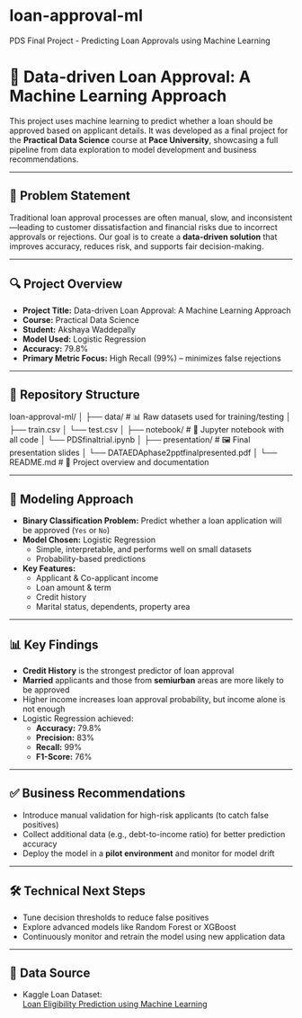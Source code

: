 # loan-approval-ml
PDS Final Project - Predicting Loan Approvals using Machine Learning

# 🏦 Data-driven Loan Approval: A Machine Learning Approach

This project uses machine learning to predict whether a loan should be approved based on applicant details. It was developed as a final project for the **Practical Data Science** course at **Pace University**, showcasing a full pipeline from data exploration to model development and business recommendations.

---

## 📌 Problem Statement

Traditional loan approval processes are often manual, slow, and inconsistent—leading to customer dissatisfaction and financial risks due to incorrect approvals or rejections. Our goal is to create a **data-driven solution** that improves accuracy, reduces risk, and supports fair decision-making.

---

## 🔍 Project Overview

- **Project Title:** Data-driven Loan Approval: A Machine Learning Approach  
- **Course:** Practical Data Science  
- **Student:** Akshaya Waddepally  
- **Model Used:** Logistic Regression  
- **Accuracy:** 79.8%  
- **Primary Metric Focus:** High Recall (99%) – minimizes false rejections

---

## 📂 Repository Structure

loan-approval-ml/ │ ├── data/ # 📊 Raw datasets used for training/testing │ ├── train.csv │ └── test.csv │ ├── notebook/ # 🧠 Jupyter notebook with all code │ └── PDSfinaltrial.ipynb │ ├── presentation/ # 🖼 Final presentation slides │ └── DATAEDAphase2pptfinalpresented.pdf │ └── README.md # 📘 Project overview and documentation


---

## 🧠 Modeling Approach

- **Binary Classification Problem:** Predict whether a loan application will be approved (`Yes` or `No`)
- **Model Chosen:** Logistic Regression
  - Simple, interpretable, and performs well on small datasets
  - Probability-based predictions
- **Key Features:**
  - Applicant & Co-applicant income
  - Loan amount & term
  - Credit history
  - Marital status, dependents, property area

---

## 📊 Key Findings

- **Credit History** is the strongest predictor of loan approval
- **Married** applicants and those from **semiurban** areas are more likely to be approved
- Higher income increases loan approval probability, but income alone is not enough
- Logistic Regression achieved:
  - **Accuracy:** 79.8%
  - **Precision:** 83%
  - **Recall:** 99%
  - **F1-Score:** 76%

---

## ✅ Business Recommendations

- Introduce manual validation for high-risk applicants (to catch false positives)
- Collect additional data (e.g., debt-to-income ratio) for better prediction accuracy
- Deploy the model in a **pilot environment** and monitor for model drift

---

## 🛠 Technical Next Steps

- Tune decision thresholds to reduce false positives
- Explore advanced models like Random Forest or XGBoost
- Continuously monitor and retrain the model using new application data

---

## 📎 Data Source

- Kaggle Loan Dataset:  
  [Loan Eligibility Prediction using Machine Learning](https://www.kaggle.com/code/johnpaulchikwe/loan-eligibility-prediction-using-machine-learning)




